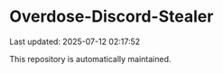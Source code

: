 # Overdose-Discord-Stealer

Last updated: 2025-07-12 02:17:52

This repository is automatically maintained.
